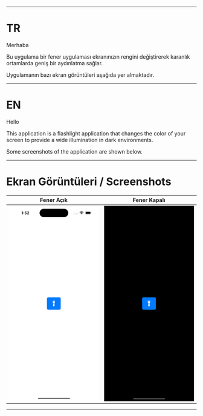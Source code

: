 
---
# TR 
Merhaba

Bu uygulama bir fener uygulaması ekranınızın rengini değiştirerek karanlık ortamlarda geniş bir aydınlatma sağlar. 

Uygulamanın bazı ekran görüntüleri aşağıda yer almaktadır.

---
# EN
Hello

This application is a flashlight application that changes the color of your screen to provide a wide illumination in dark environments.

Some screenshots of the application are shown below.

---

# Ekran Görüntüleri / Screenshots
| Fener Açık | Fener Kapalı |
|---------|---------|
 | <img src="https://github.com/kadiirhocaoglu/swiftFirstAppFlashlight/blob/main/ScreenLight.png" width="300"> | <img src="https://github.com/kadiirhocaoglu/swiftFirstAppFlashlight/blob/main/ScreenDark.png" width="300"> |

---
